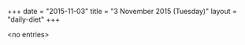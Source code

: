 +++
date = "2015-11-03"
title = "3 November 2015 (Tuesday)"
layout = "daily-diet"
+++

<p>&lt;no entries&gt;</p>